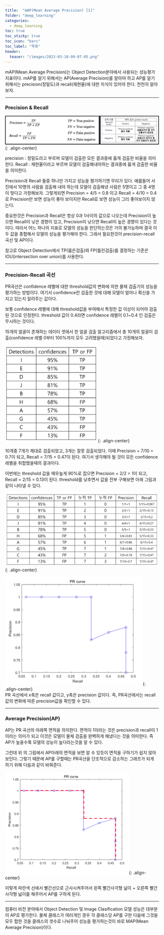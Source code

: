 ```yaml
---
title:  "mAP(Mean Average Precision) [1]"
folder: "deep_learning"
categories:
  - deep_learning
toc: true
toc_sticky: true
toc_icon: "bars"
toc_label: "목록"
header:
  teaser: "/images/2023-03-10-09-07-05.png"
---
```


mAP(Mean Average Precision)는 Object Detection분야에서 사용되는 성능평가 지표이다. mAP를 알기 위해서는 AP(Average Precision)를 알아야 하고 AP를 알기 위해서는 precision(정밀도)과 recall(재현율)에 대한 지식이 있어야 한다. 천천히 알아보자.

---

### Precision & Recall


![](/images/../images/2023-03-10-09-04-31.png){: .align-center}

precision : 정밀도라고 부르며 모델이 검출한 모든 결과중에 옳게 검출한 비율을 의미한다.
Recall : 재현율이라고 부르며 모델이 검출해내야하는 결과중에 옳게 검출한 비율을 의미한다.

Precision과 Recall 둘중 하나만 가지고 성능을 평가하기엔 무리가 있다. 예를들어 사진에서 10명의 사람을 검출해 내야 하는데 모델이 검출해낸 사람은 5명이고 그 중 4명이 맞다고 가정해보자. 그렇게되면 Precision = 4/5 = 0.8 이고 Recall = 4/10 = 0.4로 Precision만 보면 성능이 좋아 보이지만 Recall로 보면 성능이 그리 좋아보이지 않는다.

중요한것은 Precision과 Recall은 항상 0과 1사이의 값으로 나오는데 Precision이 높으면 Recall이 낮은 경향이 있고, Precision이 낮으면 Recall이 높은 경향이 있다는 것이다. 따라서 어느 하나의 지표로 모델의 성능을 판단하는것은 거의 불가능하며 결국 이 두 값을 종합해서 모델의 성능을 평가해야 한다. 그래서 필요한것이 precision-recall 곡선 및 AP이다.

참고로 Object Detection에서 TP(옳은검출)와 FP(틀린검출)를 결정하는 기준은 IOU(intersection over union)를 사용한다.

---

### Precision-Recall 곡선

PR곡선은 confidence 레벨에 대한 threshold값의 변화에 의한 물체 검출기의 성능을 평가하는 방법이다. 여기서 confidence란 검출한 것에 대해 모델이 얼마나 확신을 가지고 있는지 알려주는 값이다.

보통 confidence 레벨에 대해 threshold값을 부여해서 특정한 값 이상이 되어야 검출된 것으로 인정한다. threshold 값이 0.4라면 confidence 레벨이 0.1~0.4 인 검출은 무시하는 것이다.

15개의 얼굴이 존재하는 데이터 셋에서 한 얼굴 검출 알고리즘에서 총 10개의 얼굴이 검출(confidence 레벨 0부터 100%까지 모두 고려했을때)되었다고 가정해보자. 

![](/images/../images/2023-03-10-09-05-48.png){: .align-center}

10개중 7개가 제대로 검출되었고, 3개는 잘못 검출되었다. 이때 Precision = 7/10 = 0.7이 되고, Recall = 7/15 = 0.47이 된다. 여기서 생각해야 될 것이 모든 confidence 레벨을 취합했을때의 결과이다. 

이번에는 threshold 값을 매우높게 90%로 잡으면 Precision = 2/2 = 1이 되고, Recall = 2/15 = 0.13이 된다. threshold를 낮추면서 값을 전부 구해보면 아래 그림과 같이 나타낼 수 있다.

![](/images/../images/2023-03-10-09-06-25.png){: .align-center}

![](/images/../images/2023-03-10-09-06-40.png){: .align-center}
<br>
PR 곡선에서 x축은 recall 값이고, y축은 precision 값이다. 즉, PR곡선에서는 recall 값의 변화에 따른 precision값을 확인할 수 있다.

---

### Average Precision(AP)

AP는 PR 곡선의 아래쪽 면적을 의미한다. 면적이 1이라는 것은 precision과 recall이 1이라는 의미가 되고 이것은 모델이 물체 검출을 완벽하게 해냈다는 것을 의미한다. 즉 AP가 높을수록 모델의 성능이 높다라는것을 알 수 있다.

그런데 위 의 그림에서 AP아래의 면적을 보면 알 수 있듯이 면적을 구하기가 쉽지 않아 보인다. 그렇기 때문에 AP를 구할때는 PR곡선을 단조적으로 감소하는 그래프가 되게 하기 위해 다음과 같이 바꿔준다.

![](/images/../images/2023-03-10-09-07-05.png){: .align-center}
<br>

이렇게 파란색 선에서 빨간선으로 근사시켜주어서 왼쪽 빨간사각형 넓이 + 오른쪽 빨간사각형 넓이를 해주어서 AP를 구하게 된다. 

---

컴퓨터 비전 분야에서 Object Detection 및 Image Clasification 모델 성능은 대부분 이 AP로 평가한다. 물체 클래스가 여러개인 경우 각 클래스당 AP를 구한 다음에 그것을 모두 합한 것을 클래스의 갯수로 나눠주어 성능을 평가하는것이 바로 MAP(Mean Average Precision)이다.